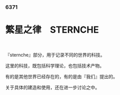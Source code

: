 ### 6371

# 繁星之律 &ensp; STERNCHE

<br/>

『sternche』部分，用于记录不同的世界的科技。

这里的科技，既包括科学理论，也包括技术产物。

有的是其他世界已经存在的，有的是由『我们』提出的。

关于具体的建造和使用，还在进一步讨论之中。